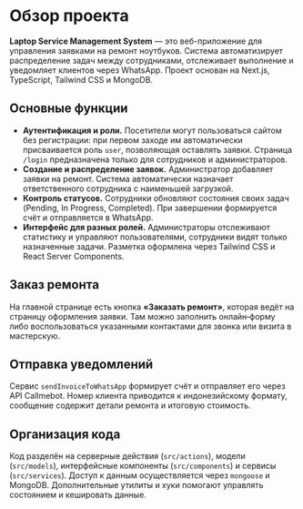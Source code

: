 # Обзор проекта

**Laptop Service Management System** — это веб-приложение для управления заявками на ремонт ноутбуков. Система автоматизирует распределение задач между сотрудниками, отслеживает выполнение и уведомляет клиентов через WhatsApp. Проект основан на Next.js, TypeScript, Tailwind CSS и MongoDB.

## Основные функции

- **Аутентификация и роли.** Посетители могут пользоваться сайтом без регистрации: при первом заходе им автоматически присваивается роль `user`, позволяющая оставлять заявки. Страница `/login` предназначена только для сотрудников и администраторов.
- **Создание и распределение заявок.** Администратор добавляет заявки на ремонт. Система автоматически назначает ответственного сотрудника с наименьшей загрузкой.
- **Контроль статусов.** Сотрудники обновляют состояния своих задач (Pending, In Progress, Completed). При завершении формируется счёт и отправляется в WhatsApp.
- **Интерфейс для разных ролей.** Администраторы отслеживают статистику и управляют пользователями, сотрудники видят только назначенные задачи. Разметка оформлена через Tailwind CSS и React Server Components.

## Заказ ремонта
На главной странице есть кнопка **«Заказать ремонт»**, которая ведёт на страницу оформления заявки. Там можно заполнить онлайн‑форму либо воспользоваться указанными контактами для звонка или визита в мастерскую.

## Отправка уведомлений

Сервис `sendInvoiceToWhatsApp` формирует счёт и отправляет его через API Callmebot. Номер клиента приводится к индонезийскому формату, сообщение содержит детали ремонта и итоговую стоимость.

## Организация кода

Код разделён на серверные действия (`src/actions`), модели (`src/models`), интерфейсные компоненты (`src/components`) и сервисы (`src/services`). Доступ к данным осуществляется через `mongoose` и MongoDB. Дополнительные утилиты и хуки помогают управлять состоянием и кешировать данные.
